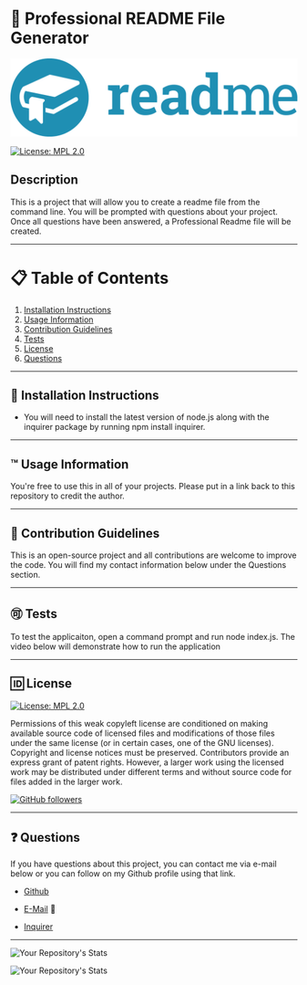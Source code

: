 # 📘 Professional README File Generator

   ![header](assets/github.png)

   [![License: MPL 2.0](https://img.shields.io/badge/License-MPL%202.0-blue.svg)](https://opensource.org/licenses/MPL-2.0)

## Description 

  This is a project that will allow you to create a readme file from the command line. You will be prompted with questions about your project. Once all questions have been answered, a Professional Readme file will be created.

  ---

  # 📋 Table of Contents 
  1. [Installation Instructions](#📄-installation-instructions)
  2. [Usage Information](#™️-usage-information)
  3. [Contribution Guidelines](#📝-contribution-guidelines)
  4. [Tests](#🉑-tests)
  5. [License](#🆔-license)
  6. [Questions](#❓-questions)

  ---

## 📄 Installation Instructions 
 
  * You will need to install the latest version of node.js along with the inquirer package by running npm install inquirer.

  ---

## ™️ Usage Information
 
  You're free to use this in all of your projects. Please put in a link back to this repository to credit the author. 

  ---

## 📝 Contribution Guidelines 
  
  This is an open-source project and all contributions are welcome to improve the code. You will find my contact information below under the Questions section.
  
  ---

## 🉑 Tests 

  To test the applicaiton, open a command prompt and run node index.js. The video below will demonstrate how to run the application

  ---

## 🆔 License 
  
  [![License: MPL 2.0](https://img.shields.io/badge/License-MPL%202.0-blue.svg)](https://opensource.org/licenses/MPL-2.0)

  Permissions of this weak copyleft license are conditioned on making available source code of licensed files and modifications of those files under the same license (or in certain cases, one of the GNU licenses). Copyright and license notices must be preserved. Contributors provide an express grant of patent rights. However, a larger work using the licensed work may be distributed under different terms and without source code for files added in the larger work.

  [![GitHub followers](https://img.shields.io/github/followers/malmason.svg?style=social&label=Follow&maxAge=2592000)](https://github.com/malmason?tab=followers)

  ---
  
## ❓ Questions 


  If you have questions about this project, you can contact me via e-mail below or you can follow on my Github profile using that link.

  * [Github](https://github.com/malmason)

  * [E-Mail](mailto:malmason66@gmail.com) 📧

  * [Inquirer](https://www.npmjs.com/package/inquirer)

  ---

  ![Your Repository's Stats](https://github-readme-stats.vercel.app/api?username=malmason&show_icons=true)

  ![Your Repository's Stats](https://github-readme-stats.vercel.app/api/top-langs/?username=malmason)
  
  